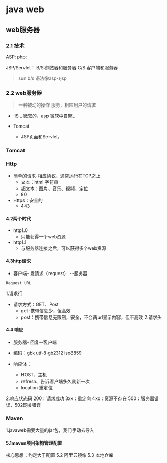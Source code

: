 # java web

## web服务器
### 2.1 技术
ASP:
php:

JSP/Servlet：
    B/S:浏览器和服务器
    C/S:客户端和服务器
> sun b/s 
> 语法像asp-》jsp

### 2.2 web服务器
> 一种被动的操作 服务，相应用户的请求
- IIS 
    _ 微软的，asp 微软中自带_

- Tomcat
    - JSP页面和Servlet，

### Tomcat

### Http
- 简单的请求-相应协议，通常运行在TCP之上
    - 文本：html 字符串
    - 超文本：图片、音乐、视频、定位
    - 80
- Https：安全的
    - 443
#### 4.2两个时代
- http1.0
    - 只能获得一个web资源
- http1.1
    - 与服务器连接之后，可以获得多个web资源

#### 4.3http请求
- 客户端- 发请求（request） --服务器
```bash
Request URL
```
1.请求行
- 请求方式：GET、Post
    - get :携带信息少，但高效
    - post：携带信息无限制，安全，不会再url显示内容，但不高效
2.请求头
#### 4.4 响应
- 服务器- 回复--客户端

- 编码：gbk utf-8 gb2312 iso8859
- 响应体：
    - HOST、主机
    - refresh、告诉客户端多久刷新一次
    - location 重定位

2.响应状态码
200：请求成功
3xx：重定向
4xx：资源不存在
500：服务器错误，502网关错误

### Maven
1.javaweb需要大量的jar包，我们手动去导入
#### 5.1maven项目架构管理配置
核心思想：约定大于配置
5.2 阿里云镜像
5.3 本地仓库
